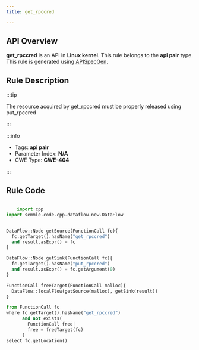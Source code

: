```yaml
---
title: get_rpccred

---
```



## API Overview
**get_rpccred** is an API in **Linux kernel**. This rule belongs to the **api pair** type. This rule is generated using [APISpecGen](../../tools/APISpecGen).
## Rule Description

:::tip

The resource acquired by get_rpccred must be properly released using put_rpccred

:::

:::info

- Tags: **api pair**
- Parameter Index: **N/A**
- CWE Type: **CWE-404**

:::

## Rule Code
```python

    import cpp
import semmle.code.cpp.dataflow.new.DataFlow


DataFlow::Node getSource(FunctionCall fc){
  fc.getTarget().hasName("get_rpccred")
  and result.asExpr() = fc
}

DataFlow::Node getSink(FunctionCall fc){
  fc.getTarget().hasName("put_rpccred")
  and result.asExpr() = fc.getArgument(0)
}

FunctionCall freeTarget(FunctionCall malloc){
  DataFlow::localFlow(getSource(malloc), getSink(result))
}

from FunctionCall fc
where fc.getTarget().hasName("get_rpccred")
      and not exists(
        FunctionCall free| 
        free = freeTarget(fc)
      )
select fc.getLocation()

    
```